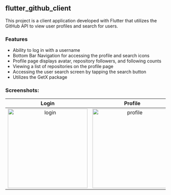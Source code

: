 ## flutter_github_client

This project is a client application developed with Flutter that utilizes the GitHub API to view user profiles and search for users.

### Features

- Ability to log in with a username
- Bottom Bar Navigation for accessing the profile and search icons
- Profile page displays avatar, repository followers, and following counts
- Viewing a list of repositories on the profile page
- Accessing the user search screen by tapping the search button
- Utilizes the GetX package

### Screenshots:
| Login | Profile | Following | Search |
| :----: | :----: | :----: | :---: |
| <img src="https://github.com/burakeraslan/flutter_github_client/assets/110386342/a64d85e0-43b3-402d-bf16-06fa31292f38" alt="login" width="250" /> | <img src="https://github.com/burakeraslan/flutter_github_client/assets/110386342/2e428cd6-fb5c-4cf0-a7f8-e94021cdf671" alt="profile" width="250" /> | <img src="https://github.com/burakeraslan/flutter_github_client/assets/110386342/b5950d42-9eb0-4089-bc73-29b3468db19f" alt="following" width="250" /> | <img src="https://github.com/burakeraslan/flutter_github_client/assets/110386342/8bddace3-f384-440b-b540-9004e5225f67" alt="search" width="250" />
